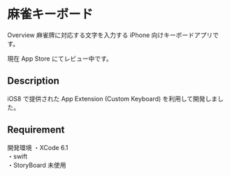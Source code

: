 麻雀キーボード
====

Overview
麻雀牌に対応する文字を入力する iPhone 向けキーボードアプリです。 

現在 App Store にてレビュー中です。

## Description
iOS8 で提供された App Extension (Custom Keyboard) を利用して開発しました。

## Requirement
開発環境
・XCode 6.1</br>
・swift</br>
・StoryBoard 未使用</br>
